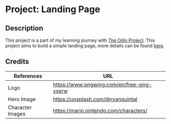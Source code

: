 # Project: Landing Page

## Description
This project is a part of my learning journey with [The Odin Project](https://www.theodinproject.com/). This project aims to build a simple landing page, more details can be found [here](https://www.theodinproject.com/lessons/foundations-landing-page).

## Credits
| References     | URL                                       |
| -------------- | ----------------------------------------- |
| Logo           | https://www.pngwing.com/en/free-png-yserw |
| Hero Image | https://unsplash.com/@ryanquintal         |
| Character Images         | https://mario.nintendo.com/characters/    |
